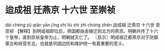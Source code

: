 # 迨成祖     迁燕京     十六世     至崇祯

dài chéng zǔ 	qiān yān jīng 	shí liù shì 	zhì chóng zhēn
迨成祖 	迁燕京 	十六世 	至崇祯
【解释】到明成祖即位后，把国都由金陵迁到北方的燕京。明朝共传了十六个皇帝，直到崇祯皇帝为止，明朝就灭亡了。
〖启示〗明成祖迁都燕京对于防御蒙古和经营东北，也就是巩固边防和维护统一有着重要的意义。
